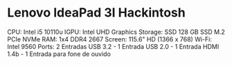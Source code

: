 # Lenovo IdeaPad 3I Hackintosh
CPU: Intel i5 10110u 
IGPU: Intel UHD Graphics
Storage: SSD 128 GB SSD M.2 PCIe NVMe
RAM: 1x4 DDR4 2667
Screen: 115.6" HD (1366 x 768)
Wi-Fi: Intel 9560
Ports: 2 Entradas USB 3.2 - 1 Entrada USB 2.0 - 1 Entrada HDMI 1.4b - 1 Entrada para fone de ouvido
